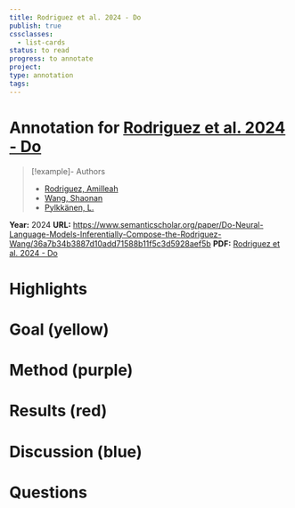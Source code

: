 ```yaml
---
title: Rodriguez et al. 2024 - Do
publish: true
cssclasses:
  - list-cards
status: to read
progress: to annotate
project:
type: annotation
tags:
---
```

# Annotation for [Rodriguez et al. 2024 - Do](Papers/References/Rodriguez%20et%20al.%202024%20-%20Do)

> [!example]- Authors
> - [Rodriguez, Amilleah](Papers/People/Rodriguez%20Amilleah)
> - [Wang, Shaonan](Papers/People/Wang%20Shaonan)
> - [Pylkkänen, L.](Papers/People/Pylkkänen%20L.)

**Year:** 2024
**URL:** https://www.semanticscholar.org/paper/Do-Neural-Language-Models-Inferentially-Compose-the-Rodriguez-Wang/36a7b34b3887d10add71588b11f5c3d5928aef5b
**PDF:** [Rodriguez et al. 2024 - Do](Papers/PDFs/Rodriguez%20et%20al.%202024%20-%20Do%20Neural%20Language%20Models%20Inferentially%20Compose%20Concepts%20the%20Way%20Humans%20Can.pdf)

# Highlights


# Goal (yellow)


# Method (purple)


# Results (red)


# Discussion (blue)


# Questions

